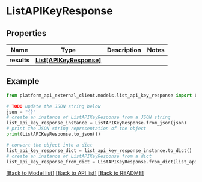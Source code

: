 # ListAPIKeyResponse


## Properties

Name | Type | Description | Notes
------------ | ------------- | ------------- | -------------
**results** | [**List[APIKeyResponse]**](APIKeyResponse.md) |  | 

## Example

```python
from platform_api_external_client.models.list_api_key_response import ListAPIKeyResponse

# TODO update the JSON string below
json = "{}"
# create an instance of ListAPIKeyResponse from a JSON string
list_api_key_response_instance = ListAPIKeyResponse.from_json(json)
# print the JSON string representation of the object
print(ListAPIKeyResponse.to_json())

# convert the object into a dict
list_api_key_response_dict = list_api_key_response_instance.to_dict()
# create an instance of ListAPIKeyResponse from a dict
list_api_key_response_from_dict = ListAPIKeyResponse.from_dict(list_api_key_response_dict)
```
[[Back to Model list]](../README.md#documentation-for-models) [[Back to API list]](../README.md#documentation-for-api-endpoints) [[Back to README]](../README.md)


